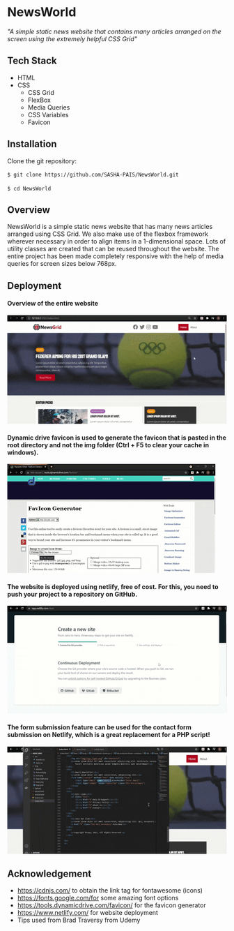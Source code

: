 # NewsWorld

*"A simple static news website that contains many articles arranged on the screen using the extremely helpful CSS Grid"*

## Tech Stack

- HTML
- CSS
    - CSS Grid
    - FlexBox
    - Media Queries
    - CSS Variables
    - Favicon

## Installation

Clone the git repository:

```sourceCode console
$ git clone https://github.com/SASHA-PAIS/NewsWorld.git

$ cd NewsWorld
```

## Overview

NewsWorld is a simple static news website that has many news articles arranged using CSS Grid. We also make use of the flexbox framework wherever necessary in order to align items in a 1-dimensional space. Lots of utility classes are created that can be reused throughout the website. The entire project has been made completely responsive with the help of media queries for screen sizes below 768px.

## Deployment

#### Overview of the entire website

![](docs/gif1.gif)

#### Dynamic drive favicon is used to generate the favicon that is pasted in the root directory and not the img folder (Ctrl + F5 to clear your cache in windows).

![](docs/gif2.gif)

#### The website is deployed using netlify, free of cost. For this, you need to push your project to a repository on GitHub.

![](docs/gif3.gif)
 
#### The form submission feature can be used for the contact form submission on Netlify, which is a great replacement for a PHP script!

![](docs/gif4.gif)

## Acknowledgement

- https://cdnjs.com/ to obtain the link tag for fontawesome (icons)
- https://fonts.google.com/for some amazing font options
- https://tools.dynamicdrive.com/favicon/ for the favicon generator
- https://www.netlify.com/ for website deployment
- Tips used from Brad Traversy from Udemy
